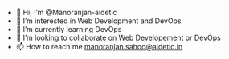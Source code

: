 - 👋 Hi, I’m @Manoranjan-aidetic
- 👀 I’m interested in Web Development and DevOps
- 🌱 I’m currently learning DevOps
- 💞️ I’m looking to collaborate on Web Developement or DevOps
- 📫 How to reach me manoranjan.sahoo@aidetic.in

<!---
Manoranjan-aidetic/Manoranjan-aidetic is a ✨ special ✨ repository because its `README.md` (this file) appears on your GitHub profile.
You can click the Preview link to take a look at your changes.
--->
